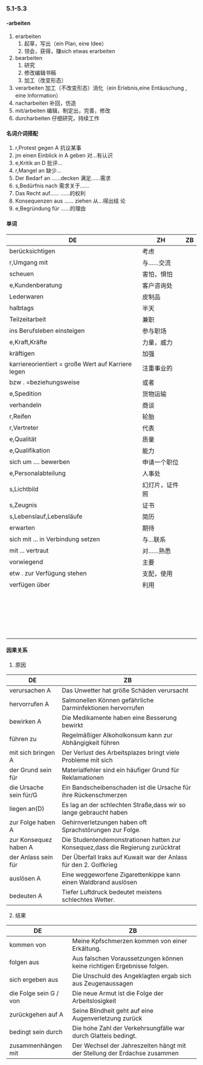 ### 5.1-5.3

#### -arbeiten

1. erarbeiten
   1. 起草，写出（ein Plan, eine Idee）
   2. 领会，获得，赚sich etwas erarbeiten
2. bearbeiten
   1. 研究
   2. 修改编辑书稿
   3. 加工（改变形态）
3. verarbeiten    加工（不改变形态）消化（ein Erlebnis,eine Entäuschung , eine Information）
4. nacharbeiten    补回，仿造
5. mit/arbeiten    编辑，制定出，完善，修改
6. durcharbeiten    仔细研究，持续工作

#### 名词介词搭配

1. r,Protest gegen A    抗议某事
2. jm einen Einblick in A geben    对…有认识
3. e,Kritik an D    批评…
4. r,Mangel an     缺少…
5. Der Bedarf an ......decken    满足……需求
6. s,Bedürfnis nach    需求关于……
7. Das Recht auf……    ……的权利
8. Konsequenzen aus …… ziehen    从…得出结 论
9. e,Begründung  für    ……的理由



#### 单词

| DE                                                 | ZH             | ZB   |
| -------------------------------------------------- | -------------- | ---- |
| berücksichtigen                                    | 考虑           |      |
| r,Umgang mit                                       | 与……交流       |      |
| scheuen                                            | 害怕，惧怕     |      |
| e,Kundenberatung                                   | 客户咨询处     |      |
| Lederwaren                                         | 皮制品         |      |
| halbtags                                           | 半天           |      |
| Teilzeitarbeit                                     | 兼职           |      |
| ins Berufsleben einsteigen                         | 参与职场       |      |
| e,Kraft,Kräfte                                     | 力量，威力     |      |
| kräftigen                                          | 加强           |      |
| karriereorientiert = große Wert auf Karriere legen | 注重事业的     |      |
| bzw . =beziehungsweise                             | 或者           |      |
| e,Spedition                                        | 货物运输       |      |
| verhandeln                                         | 商谈           |      |
| r,Reifen                                           | 轮胎           |      |
| r,Vertreter                                        | 代表           |      |
| e,Qualität                                         | 质量           |      |
| e,Qualifikation                                    | 能力           |      |
| sich um .... bewerben                              | 申请一个职位   |      |
| e,Personalabteilung                                | 人事处         |      |
| s,Lichtbild                                        | 幻灯片，证件照 |      |
| s,Zeugnis                                          | 证书           |      |
| s,Lebenslauf,Lebensläufe                           | 简历           |      |
| erwarten                                           | 期待           |      |
| sich mit ... in Verbindung setzen                  | 与…联系        |      |
| mit ... vertraut                                   | 对……熟悉       |      |
| vorwiegend                                         | 主要           |      |
| etw . zur Verfügung stehen                         | 支配，使用     |      |
| verfügen über                                      | 利用           |      |
|                                                    |                |      |
|                                                    |                |      |
|                                                    |                |      |
|                                                    |                |      |
|                                                    |                |      |
|                                                    |                |      |
|                                                    |                |      |
|                                                    |                |      |
|                                                    |                |      |
|                                                    |                |      |
|                                                    |                |      |
|                                                    |                |      |
|                                                    |                |      |
|                                                    |                |      |
|                                                    |                |      |
|                                                    |                |      |
|                                                    |                |      |
|                                                    |                |      |
|                                                    |                |      |
|                                                    |                |      |
|                                                    |                |      |



#### 因果关系

1. 原因

| DE                     | ZB                                                           |
| ---------------------- | ------------------------------------------------------------ |
| verursachen A          | Das Unwetter hat größe Schäden verursacht                    |
| hervorrufen A          | Salmonellen Können gefährliche Darminfektionen hervorrufen   |
| bewirken A             | Die Medikamente haben eine Besserung bewirkt                 |
| führen zu              | Regelmäßiger Alkoholkonsum kann zur Abhängigkeit führen      |
| mit sich bringen A     | Der Verlust des Arbeitsplazes bringt viele Probleme mit sich |
| der Grund sein für     | Materialfehler sind ein häufiger Grund für Reklamationen     |
| die Ursache sein für/G | Ein Bandscheibenschaden ist die Ursache für ihre Rückenschmerzen |
| liegen an(D)           | Es lag an der schlechten Straße,dass wir so lange gebraucht haben |
| zur Folge haben A      | Gehirnverletzungen haben oft Sprachstörungen zur Folge.      |
| zur Konsequez haben A  | Die Studentendemonstrationen hatten zur Konsequez,dass die Regierung zurücktrat |
| der Anlass sein für    | Der Überfall Iraks auf Kuwait war der Anlass für den 2. Golfkrieg |
| auslösen A             | Eine weggeworfene Zigarettenkippe kann einen Waldbrand auslösen |
| bedeuten A             | Tiefer Luftdruck bedeutet meistens schlechtes Wetter.        |

2. 结果

| DE                     | ZB                                                           |
| ---------------------- | ------------------------------------------------------------ |
| kommen von             | Meine Kpfschmerzen kommen von einer Erkältung.               |
| folgen aus             | Aus falschen Voraussetzungen können keine richtigen Ergebnisse folgen. |
| sich ergeben aus       | Die Unschuld des Angeklagten ergab sich aus Zeugenaussagen   |
| die Folge sein G / von | Die neue Armut ist die Folge der Arbeitslosigkeit            |
| zurückgehen auf A      | Seine Blindheit geht auf eine Augenverletzung zurück         |
| bedingt sein durch     | Die hohe Zahl der Verkehrsungfälle war durch Glatteis bedingt. |
| zusammenhängen mit     | Der Wechsel der Jahreszeiten hängt mit der Stellung der Erdachse zusammen |

